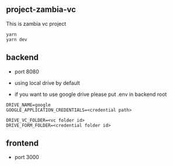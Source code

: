 ## project-zambia-vc

This is zambia vc project

```
yarn
yarn dev
```

## backend

- port 8080

- using local drive by default
- if you want to use google drive please put .env in backend root

```
DRIVE_NAME=google
GOOGLE_APPLICATION_CREDENTIALS=<credential path>

DRIVE_VC_FOLDER=<vc folder id>
DRIVE_FORM_FOLDER=<credential folder id>
```

## frontend

- port 3000
